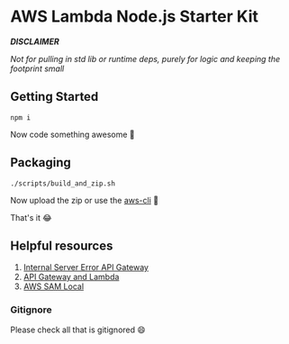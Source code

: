# AWS Lambda Node.js Starter Kit

**_DISCLAIMER_**

_Not for pulling in std lib or runtime deps, purely for logic and keeping the footprint small_

## Getting Started

`npm i`

Now code something awesome :tada:

## Packaging

`./scripts/build_and_zip.sh`

Now upload the zip or use the [aws-cli](https://aws.amazon.com/cli/) :rocket:

That's it :joy:

## Helpful resources

1. [Internal Server Error API Gateway](https://aws.amazon.com/premiumsupport/knowledge-center/malformed-502-api-gateway/)
2. [API Gateway and Lambda](https://docs.aws.amazon.com/apigateway/latest/developerguide/api-gateway-create-api-as-simple-proxy-for-lambda.html)
3. [AWS SAM Local](https://github.com/awslabs/aws-sam-local)

### Gitignore

Please check all that is gitignored :smile:
